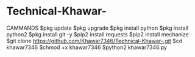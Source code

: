 # Technical-Khawar-
CAMMANDS
$pkg update
$pkg upgrade
$pkg install python
$pkg install python2
$pkg install git -y
$pip2 install requests
$pip2 install mechanize
$git clone https://github.com/Khawar7346/Technical-Khawar-.git
$cd khawar7346
$chmod +x khawar7346
$python2 khawar7346.py
